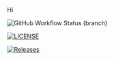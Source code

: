 Hi

![GitHub Workflow Status (branch)](https://img.shields.io/github/actions/workflow/status/Joto99/sem/main.yml?branch=master)

[![LICENSE](https://img.shields.io/github/license/<github-username>/sem.svg?style=flat-square)](https://github.com/Joto99/sem/blob/master/LICENSE)

[![Releases](https://img.shields.io/github/release/<github-username>/sem/all.svg?style=flat-square)](https://github.com/Joto99/sem/releases)

